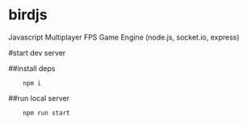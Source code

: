 birdjs
======

Javascript Multiplayer FPS Game Engine (node.js, socket.io, express)

#start dev server

##install deps
```shell
    npm i

```

##run local server
```shell
    npm run start

```
